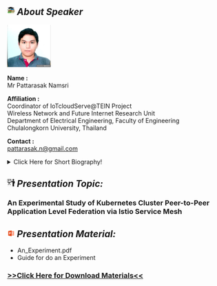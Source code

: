 ## <img width="3.5%" src="/Agenda/picture/biblio.png" /><link rel="stylesheet" type="text/css" media="all" href="./css/logo.css"/> <i class = "fa fa-handshake-p" aria-hidden="true">About Speaker</i> 

<img width="20%" alt="your_picture" src ="/Presentation_program/5_Experimental_Study_of_Kubernetes/picture/art.jpg" />

**Name :**<br>Mr Pattarasak Namsri

**Affiliation :**<br>Coordinator of IoTcloudServe@TEIN Project<br>Wireless Network and Future Internet Research Unit<br>Department of Electrical Engineering, Faculty of Engineering<br>Chulalongkorn University, Thailand

**Contact :**<br>pattarasak.n@gmail.com

<details>
    <summary>Click Here for Short Biography!</summary>
</details>

## <img width="3.5%" src="/Agenda/picture/present.png" /><link rel="stylesheet" type="text/css" media="all" href="./css/logo.css"/> <i class = "fa fa-handshake-p" aria-hidden="true">Presentation Topic:</i>
<h3> An Experimental Study of Kubernetes Cluster Peer-to-Peer Application Level Federation via Istio Service Mesh</h3>

## <img width="3.5%" src="/Agenda/picture/material.png" /><link rel="stylesheet" type="text/css" media="all" href="./css/logo.css"/> <i class = "fa fa-handshake-p" aria-hidden="true">Presentation Material:</i>
- An_Experiment.pdf <br>
- Guide for do an Experiment <br>
<h3><a href="/Presentation_program/5_Experimental_Study_of_Kubernetes/presentation_material">>>Click Here for Download Materials<<</a></h3>